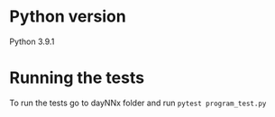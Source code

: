 # Python version

Python 3.9.1

# Running the tests

To run the tests go to dayNNx folder and run `pytest program_test.py`
